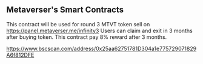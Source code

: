 ## Metaverser's Smart Contracts

This contract will be used for round 3 MTVT token sell on https://panel.metaverser.me/infinity3
Users can claim and exit in 3 months after buying token.
This contract pay 8% reward after 3 months.

https://www.bscscan.com/address/0x25aa62751781D304a1e775729071829A6f812DFE
